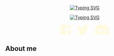 
<!--HEADINGS-->

<div align="center">

<a href="https://git.io/typing-svg"><img src="https://readme-typing-svg.demolab.com?font=JetBrains+Mono&weight=300&size=25&duration=3500&pause=1000&color=FEFAE0&center=true&vCenter=true&repeat=false&width=435&lines=Aidre+%22Svene%22+Cabrera" alt="Typing SVG" /></a>

<a href="https://git.io/typing-svg"><img src="https://readme-typing-svg.demolab.com?font=Open+Sans&weight=300&duration=3000&pause=2000&color=FEFAE0&center=true&vCenter=true&width=435&lines=Hello%2C+World.;Step+into+my+mind+and+explore+my+creations." alt="Typing SVG" /></a>

</div> 


<!--SOCIALS-->

<div style="display:flex; justify-content:center;">

<!-- Facebook -->
<a href="https://fb.com/aidrecabrera777">
<svg viewBox="0 0 128 128" alt="Visual Studio Code" width="35px" style="padding-left:10px;padding-right:10px;">
<path fill="#FEFAE0FF" d="M116.42 5.07H11.58a6.5 6.5 0 00-6.5 6.5v104.85a6.5 6.5 0 006.5 6.5H68V77.29H52.66V59.5H68V46.38c0-15.22 9.3-23.51 22.88-23.51a126 126 0 0113.72.7v15.91h-9.39c-7.39 0-8.82 3.51-8.82 8.66V59.5H104l-2.29 17.79H86.39v45.64h30a6.51 6.51 0 006.5-6.5V11.58a6.5 6.5 0 00-6.47-6.51z"></path>
</svg>

<!-- Twitter -->
<a href="https://twitter.com/aidrecabrera">
<svg viewBox="0 0 128 128" alt="Visual Studio Code" width="35px" style="padding-left:10px;padding-right:10px;">
<path d="M40.254 127.637c48.305 0 74.719-48.957 74.719-91.403 0-1.39 0-2.777-.075-4.156 5.141-4.547 9.579-10.18 13.102-16.633-4.79 2.602-9.871 4.305-15.078 5.063 5.48-4.02 9.582-10.336 11.539-17.774-5.156 3.743-10.797 6.38-16.68 7.801-8.136-10.586-21.07-13.18-31.547-6.32-10.472 6.86-15.882 21.46-13.199 35.617C41.922 38.539 22.246 26.336 8.915 6.27 1.933 20.94 5.487 39.723 17.022 49.16c-4.148-.172-8.207-1.555-11.832-4.031v.41c0 15.273 8.786 28.438 21.02 31.492a21.596 21.596 0 01-11.863.543c3.437 13.094 13.297 22.07 24.535 22.328-9.305 8.918-20.793 13.75-32.617 13.72-2.094 0-4.188-.15-6.266-.446 12.008 9.433 25.98 14.441 40.254 14.422" fill="#FEFAE0FF"></path>
</svg>
</a> 

<!-- Discord -->
<a href="http://discordapp.com/users/253494226862473216">
<svg viewBox="0 0 256 199" alt="Discord" width="46px" style="padding-left:10px;padding-right:10px;">
<path d="M216.856339,16.5966031 C200.285002,8.84328665 182.566144,3.2084988 164.041564,0 C161.766523,4.11318106 159.108624,9.64549908 157.276099,14.0464379 C137.583995,11.0849896 118.072967,11.0849896 98.7430163,14.0464379 C96.9108417,9.64549908 94.1925838,4.11318106 91.8971895,0 C73.3526068,3.2084988 55.6133949,8.86399117 39.0420583,16.6376612 C5.61752293,67.146514 -3.4433191,116.400813 1.08711069,164.955721 C23.2560196,181.510915 44.7403634,191.567697 65.8621325,198.148576 C71.0772151,190.971126 75.7283628,183.341335 79.7352139,175.300261 C72.104019,172.400575 64.7949724,168.822202 57.8887866,164.667963 C59.7209612,163.310589 61.5131304,161.891452 63.2445898,160.431257 C105.36741,180.133187 151.134928,180.133187 192.754523,160.431257 C194.506336,161.891452 196.298154,163.310589 198.110326,164.667963 C191.183787,168.842556 183.854737,172.420929 176.223542,175.320965 C180.230393,183.341335 184.861538,190.991831 190.096624,198.16893 C211.238746,191.588051 232.743023,181.531619 254.911949,164.955721 C260.227747,108.668201 245.831087,59.8662432 216.856339,16.5966031 Z M85.4738752,135.09489 C72.8290281,135.09489 62.4592217,123.290155 62.4592217,108.914901 C62.4592217,94.5396472 72.607595,82.7145587 85.4738752,82.7145587 C98.3405064,82.7145587 108.709962,94.5189427 108.488529,108.914901 C108.508531,123.290155 98.3405064,135.09489 85.4738752,135.09489 Z M170.525237,135.09489 C157.88039,135.09489 147.510584,123.290155 147.510584,108.914901 C147.510584,94.5396472 157.658606,82.7145587 170.525237,82.7145587 C183.391518,82.7145587 193.761324,94.5189427 193.539891,108.914901 C193.539891,123.290155 183.391518,135.09489 170.525237,135.09489 Z" fill="#FEFAE0FF" fill-rule="nonzero"></path>
</svg>
</a> 


</div>


## About me